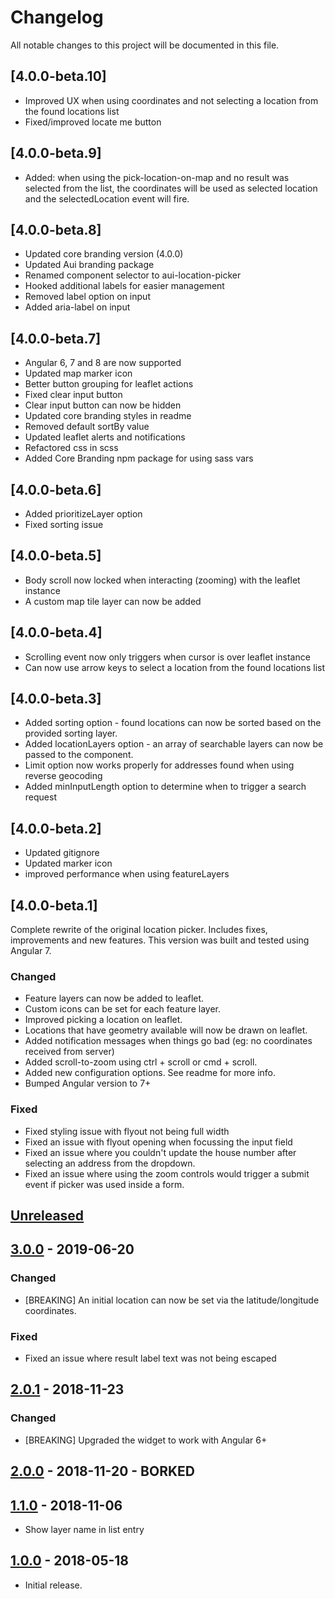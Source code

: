 # Changelog

All notable changes to this project will be documented in this file.

## [4.0.0-beta.10]

- Improved UX when using coordinates and not selecting a location from the found locations list
- Fixed/improved locate me button

## [4.0.0-beta.9]

- Added: when using the pick-location-on-map and no result was selected from the list, the coordinates will be used as selected location and the selectedLocation event will fire.

## [4.0.0-beta.8]

- Updated core branding version (4.0.0)
- Updated Aui branding package
- Renamed component selector to aui-location-picker
- Hooked additional labels for easier management
- Removed label option on input
- Added aria-label on input

## [4.0.0-beta.7]

- Angular 6, 7 and 8 are now supported
- Updated map marker icon
- Better button grouping for leaflet actions
- Fixed clear input button
- Clear input button can now be hidden
- Updated core branding styles in readme
- Removed default sortBy value
- Updated leaflet alerts and notifications
- Refactored css in scss
- Added Core Branding npm package for using sass vars

## [4.0.0-beta.6]

- Added prioritizeLayer option
- Fixed sorting issue

## [4.0.0-beta.5]

- Body scroll now locked when interacting (zooming) with the leaflet instance
- A custom map tile layer can now be added

## [4.0.0-beta.4]

- Scrolling event now only triggers when cursor is over leaflet instance
- Can now use arrow keys to select a location from the found locations list

## [4.0.0-beta.3]

- Added sorting option - found locations can now be sorted based on the provided sorting layer.
- Added locationLayers option - an array of searchable layers can now be passed to the component.
- Limit option now works properly for addresses found when using reverse geocoding
- Added minInputLength option to determine when to trigger a search request

## [4.0.0-beta.2]

- Updated gitignore
- Updated marker icon
- improved performance when using featureLayers

## [4.0.0-beta.1]

Complete rewrite of the original location picker. Includes fixes, improvements and new features. This version was built and tested using Angular 7.

### Changed

- Feature layers can now be added to leaflet.
- Custom icons can be set for each feature layer.
- Improved picking a location on leaflet.
- Locations that have geometry available will now be drawn on leaflet.
- Added notification messages when things go bad (eg: no coordinates received from server)
- Added scroll-to-zoom using ctrl + scroll or cmd + scroll.
- Added new configuration options. See readme for more info.
- Bumped Angular version to 7+

### Fixed

- Fixed styling issue with flyout not being full width
- Fixed an issue with flyout opening when focussing the input field
- Fixed an issue where you couldn't update the house number after selecting an address from the dropdown.
- Fixed an issue where using the zoom controls would trigger a submit event if picker was used inside a form.

## [Unreleased]

<!--
"### Added" for new features.
"### Changed" for changes in existing functionality.
"### Deprecated" for soon-to-be removed features.
"### Removed" for now removed features.
"### Fixed" for any bug fixes.
"### Security" in case of vulnerabilities.
-->

## [3.0.0] - 2019-06-20

### Changed
- [BREAKING] An initial location can now be set via the latitude/longitude coordinates.

### Fixed
- Fixed an issue where result label text was not being escaped


## [2.0.1] - 2018-11-23

### Changed
- [BREAKING] Upgraded the widget to work with Angular 6+


## [2.0.0] - 2018-11-20 - BORKED


## [1.1.0] - 2018-11-06

- Show layer name in list entry

## [1.0.0] - 2018-05-18

- Initial release.

[Unreleased]: https://github.com/digipolisantwerp/location-picker_widget_angular/compare/v3.0.0...HEAD
[3.0.0]: https://github.com/digipolisantwerp/location-picker_widget_angular/compare/v2.0.1...v3.0.0
[2.0.1]: https://github.com/digipolisantwerp/location-picker_widget_angular/compare/v2.0.0...v2.0.1
[2.0.0]: https://github.com/digipolisantwerp/location-picker_widget_angular/compare/v1.1.0...v2.0.0
[1.1.0]: https://github.com/digipolisantwerp/location-picker_widget_angular/compare/v1.0.0...v1.1.0
[1.0.0]: https://github.com/digipolisantwerp/location-picker_widget_angular/compare/v0.0.1...v1.0.0
